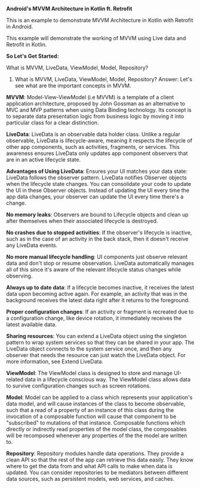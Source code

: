 <p dir="auto"><strong>Android&apos;s MVVM Architecture in Kotlin ft. Retrofit</strong></p>
<p dir="auto">This is an example to demonstrate MVVM Architecture in Kotlin with Retrofit in Android.</p>
<p dir="auto">This example will demonstrate the working of MVVM using Live data and Retrofit in Kotlin.</p>
<p dir="auto"><strong>So Let&apos;s Get Started:</strong></p>
<p dir="auto">What is MVVM, LiveData, ViewModel, Model, Repository?</p>
<ol dir="auto">
    <li>What is MVVM, LiveData, ViewModel, Model, Repository? Answer: Let&apos;s see what are the important concepts in MVVM.</li>
</ol>
<p dir="auto"><strong>MVVM</strong>: Model-View-ViewModel (i.e MVVM) is a template of a client application architecture, proposed by John Gossman as an alternative to MVC and MVP patterns when using Data Binding technology. Its concept is to separate data presentation logic from business logic by moving it into particular class for a clear distinction.</p>
<p dir="auto"><strong>LiveData</strong>: LiveData is an observable data holder class. Unlike a regular observable, LiveData is lifecycle-aware, meaning it respects the lifecycle of other app components, such as activities, fragments, or services. This awareness ensures LiveData only updates app component observers that are in an active lifecycle state.</p>
<p dir="auto"><strong>Advantages of Using LiveData</strong>: Ensures your UI matches your data state: LiveData follows the observer pattern. LiveData notifies Observer objects when the lifecycle state changes. You can consolidate your code to update the UI in these Observer objects. Instead of updating the UI every time the app data changes, your observer can update the UI every time there&apos;s a change.</p>
<p dir="auto"><strong>No memory leaks</strong>: Observers are bound to Lifecycle objects and clean up after themselves when their associated lifecycle is destroyed.</p>
<p dir="auto"><strong>No crashes due to stopped activities</strong>: If the observer&apos;s lifecycle is inactive, such as in the case of an activity in the back stack, then it doesn&apos;t receive any LiveData events.</p>
<p dir="auto"><strong>No more manual lifecycle handling</strong>: UI components just observe relevant data and don&apos;t stop or resume observation. LiveData automatically manages all of this since it&apos;s aware of the relevant lifecycle status changes while observing.</p>
<p dir="auto"><strong>Always up to date data</strong>: If a lifecycle becomes inactive, it receives the latest data upon becoming active again. For example, an activity that was in the background receives the latest data right after it returns to the foreground.</p>
<p dir="auto"><strong>Proper configuration changes</strong>: If an activity or fragment is recreated due to a configuration change, like device rotation, it immediately receives the latest available data.</p>
<p dir="auto"><strong>Sharing resources</strong>: You can extend a LiveData object using the singleton pattern to wrap system services so that they can be shared in your app. The LiveData object connects to the system service once, and then any observer that needs the resource can just watch the LiveData object. For more information, see Extend LiveData.</p>
<p dir="auto"><strong>ViewModel</strong>: The ViewModel class is designed to store and manage UI-related data in a lifecycle conscious way. The ViewModel class allows data to survive configuration changes such as screen rotations.</p>
<p dir="auto"><strong>Model</strong>: Model can be applied to a class which represents your application&apos;s data model, and will cause instances of the class to become observable, such that a read of a property of an instance of this class during the invocation of a composable function will cause that component to be &quot;subscribed&quot; to mutations of that instance. Composable functions which directly or indirectly read properties of the model class, the composables will be recomposed whenever any properties of the the model are written to.</p>
<p dir="auto"><strong>Repository</strong>: Repository modules handle data operations. They provide a clean API so that the rest of the app can retrieve this data easily. They know where to get the data from and what API calls to make when data is updated. You can consider repositories to be mediators between different data sources, such as persistent models, web services, and caches.</p>
